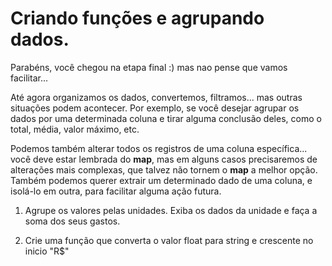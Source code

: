 # Criando funções e agrupando dados.

Parabéns, você chegou na etapa final :) mas nao pense que vamos facilitar...

Até agora organizamos os dados, convertemos, filtramos... mas outras situações podem acontecer.
Por exemplo, se você desejar agrupar os dados por uma determinada coluna e tirar alguma conclusão deles, como o total, média, valor máximo, etc.

Podemos também alterar todos os registros de uma coluna específica... você deve estar lembrada do **map**, mas em alguns casos precisaremos de alterações mais complexas, que talvez não tornem o **map** a melhor opção.
Também podemos querer extrair um determinado dado de uma coluna, e isolá-lo em outra, para facilitar alguma ação futura.
  
1. Agrupe os valores pelas unidades. Exiba os dados da unidade e faça a soma dos seus gastos.

2. Crie uma função que converta o valor float para string e crescente no inicio "R$"

